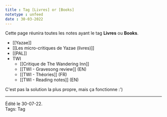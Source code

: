 ```yaml
---
title : Tag [Livres] or [Books]
notetype : unfeed
date : 30-03-2022
---
```

Cette page réunira toutes les notes ayant le tag **Livres** ou **Books**.


- [[Yazae]]
- [[Les micro-critiques de Yazae (livres)]]
- [[PAL]]
- TWI
	- [[Critique de The Wandering Inn]]
	- [[TWI - Gravesong review]] (EN)
	- [[TWI - Théories]] (FR)
	- [[TWI - Reading notes]] (EN)

C'est pas la solution la plus propre, mais ça fonctionne :')

-----
Édité le 30-07-22.  
Tags: Tag
